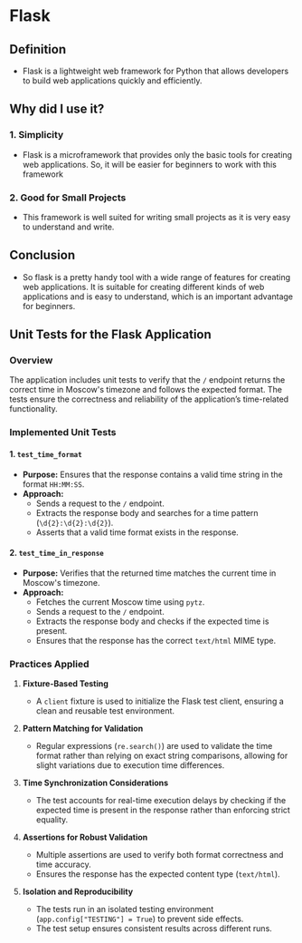 # Flask

## Definition
- Flask is a lightweight web framework for Python that allows developers to build web applications quickly and efficiently.

## Why did I use it?

### 1. Simplicity

- Flask is a microframework that provides only the basic tools for creating web applications. So, it will be easier for beginners to work with this framework

### 2. Good for Small Projects

- This framework is well suited for writing small projects as it is very easy to understand and write.

## Conclusion
- So flask is a pretty handy tool with a wide range of features for creating web applications. It is suitable for creating different kinds of web applications and is easy to understand, which is an important advantage for beginners.

## Unit Tests for the Flask Application

### Overview
The application includes unit tests to verify that the `/` endpoint returns the correct time in Moscow's timezone and follows the expected format. The tests ensure the correctness and reliability of the application’s time-related functionality.

### Implemented Unit Tests

#### 1. `test_time_format`
- **Purpose:** Ensures that the response contains a valid time string in the format `HH:MM:SS`.
- **Approach:**
  - Sends a request to the `/` endpoint.
  - Extracts the response body and searches for a time pattern (`\d{2}:\d{2}:\d{2}`).
  - Asserts that a valid time format exists in the response.

#### 2. `test_time_in_response`
- **Purpose:** Verifies that the returned time matches the current time in Moscow's timezone.
- **Approach:**
  - Fetches the current Moscow time using `pytz`.
  - Sends a request to the `/` endpoint.
  - Extracts the response body and checks if the expected time is present.
  - Ensures that the response has the correct `text/html` MIME type.

### Practices Applied

1. **Fixture-Based Testing**
   - A `client` fixture is used to initialize the Flask test client, ensuring a clean and reusable test environment.

2. **Pattern Matching for Validation**
   - Regular expressions (`re.search()`) are used to validate the time format rather than relying on exact string comparisons, allowing for slight variations due to execution time differences.

3. **Time Synchronization Considerations**
   - The test accounts for real-time execution delays by checking if the expected time is present in the response rather than enforcing strict equality.

4. **Assertions for Robust Validation**
   - Multiple assertions are used to verify both format correctness and time accuracy.
   - Ensures the response has the expected content type (`text/html`).

5. **Isolation and Reproducibility**
   - The tests run in an isolated testing environment (`app.config["TESTING"] = True`) to prevent side effects.
   - The test setup ensures consistent results across different runs.
  